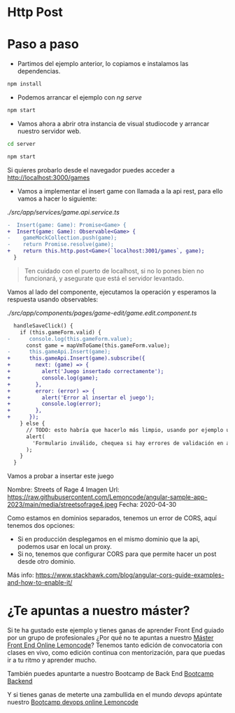 # Http Post

# Paso a paso

- Partimos del ejemplo anterior, lo copiamos e instalamos las dependencias.

```bash
npm install
```

- Podemos arrancar el ejemplo con _ng serve_

```bash
npm start
```

- Vamos ahora a abrir otra instancia de visual studiocode y arrancar nuestro servidor web.

```bash
cd server
```

```bash
npm start
```

Si quieres probarlo desde el navegador puedes acceder a [http://localhost:3000/games](http://localhost:3000/games)

- Vamos a implementar el insert game con llamada a la api rest, para ello vamos a hacer lo siguiente:

_./src/app/services/game.api.service.ts_

```diff
-  Insert(game: Game): Promise<Game> {
+  Insert(game: Game): Observable<Game> {
-    gameMockCollection.push(game);
-    return Promise.resolve(game);
+    return this.http.post<Game>(`localhost:3001/games`, game);
  }
```

> Ten cuidado con el puerto de localhost, si no lo pones bien no funcionará, y asegurate que está el servidor levantado.

Vamos al lado del componente, ejecutamos la operación y esperamos la respuesta usando observables:

_./src/app/components/pages/game-edit/game.edit.component.ts_

```diff
  handleSaveClick() {
    if (this.gameForm.valid) {
-      console.log(this.gameForm.value);
      const game = mapVmToGame(this.gameForm.value);
-      this.gameApi.Insert(game);
+      this.gameApi.Insert(game).subscribe({
+        next: (game) => {
+          alert('Juego insertado correctamente');
+          console.log(game);
+        },
+        error: (error) => {
+          alert('Error al insertar el juego');
+          console.log(error);
+        },
+      });
    } else {
      // TODO: esto habría que hacerlo más limpio, usando por ejemplo una notificación de angular material :)
      alert(
        'Formulario inválido, chequea si hay errores de validación en alguno de los campos del formulario'
      );
    }
  }
```

Vamos a probar a insertar este juego

Nombre: Streets of Rage 4
Imagen Url:
https://raw.githubusercontent.com/Lemoncode/angular-sample-app-2023/main/media/streetsofrage4.jpeg
Fecha: 2020-04-30

Como estamos en dominios separados, tenemos un error de CORS, aquí tenemos dos opciones:

- Si en producción desplegamos en el mismo dominio que la api, podemos usar en local un proxy.
- Si no, tenemos que configurar CORS para que permite hacer un post desde otro dominio.

Más info: https://www.stackhawk.com/blog/angular-cors-guide-examples-and-how-to-enable-it/

# ¿Te apuntas a nuestro máster?

Si te ha gustado este ejemplo y tienes ganas de aprender Front End guiado por un grupo de profesionales ¿Por qué no te apuntas a nuestro [Máster Front End Online Lemoncode](https://lemoncode.net/master-frontend#inicio-banner)? Tenemos tanto edición de convocatoria con clases en vivo, como edición continua con mentorización, para que puedas ir a tu ritmo y aprender mucho.

También puedes apuntarte a nuestro Bootcamp de Back End [Bootcamp Backend](https://lemoncode.net/bootcamp-backend#inicio-banner)

Y si tienes ganas de meterte una zambullida en el mundo _devops_ apúntate nuestro [Bootcamp devops online Lemoncode](https://lemoncode.net/bootcamp-devops#bootcamp-devops/inicio)
